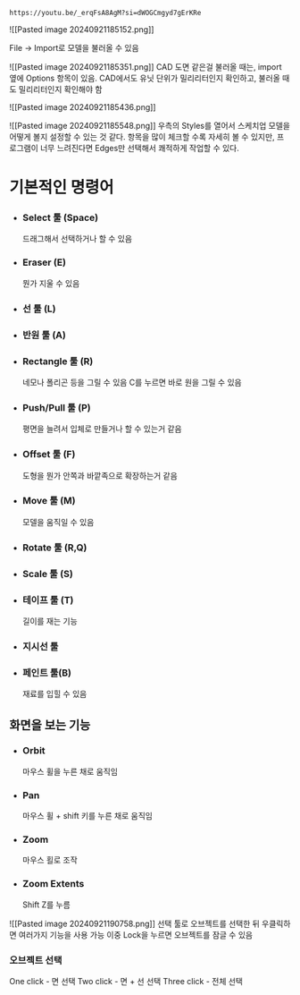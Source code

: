 ```vid
https://youtu.be/_erqFsA8AgM?si=dWOGCmgyd7gErKRe
```

![[Pasted image 20240921185152.png]]

File -> Import로 모델을 불러올 수 있음

![[Pasted image 20240921185351.png]]
CAD 도면 같은걸 불러올 때는, import 옆에 Options 항목이 있음.
CAD에서도 유닛 단위가 밀리리터인지 확인하고, 불러올 때도 밀리리터인지 확인해야 함

![[Pasted image 20240921185436.png]]

![[Pasted image 20240921185548.png]]
우측의 Styles를 열어서 스케치업 모델을 어떻게 볼지 설정할 수 있는 것 같다. 항목을 많이 체크할 수록 자세히 볼 수 있지만, 프로그램이 너무 느려진다면 Edges만 선택해서 쾌적하게 작업할 수 있다.

# 기본적인 명령어
- ### Select 툴 (Space)
	드래그해서 선택하거나 할 수 있음
- ### Eraser (E)
	뭔가 지울 수 있음

- ### 선 툴 (L)
- ### 반원 툴 (A)
- ### Rectangle 툴 (R)
	네모나 폴리곤 등을 그릴 수 있음
	C를 누르면 바로 원을 그릴 수 있음
- ### Push/Pull 툴 (P)
	평면을 늘려서 입체로 만들거나 할 수 있는거 같음
- ### Offset 툴 (F)
	도형을 뭔가 안쪽과 바깥족으로 확장하는거 같음
- ### Move 툴 (M)
	모델을 움직일 수 있음
- ### Rotate 툴 (R,Q)
- ### Scale 툴 (S)
- ### 테이프 툴 (T)
	길이를 재는 기능
- ### 지시선 툴
- ### 페인트 툴(B)
	재료를 입힐 수 있음

## 화면을 보는 기능
- ### Orbit
	마우스 휠을 누른 채로 움직임
- ### Pan
	마우스 휠 + shift 키를 누른 채로 움직임
- ### Zoom
	마우스 횔로 조작
- ### Zoom Extents
	Shift Z를 누름

![[Pasted image 20240921190758.png]]
선택 툴로 오브젝트를 선택한 뒤 우클릭하면 여러가지 기능을 사용 가능
이중 Lock을 누르면 오브젝트를 잠글 수 있음

### 오브젝트 선택
One click - 면 선택
Two click - 면 + 선 선택
Three click - 전체 선택